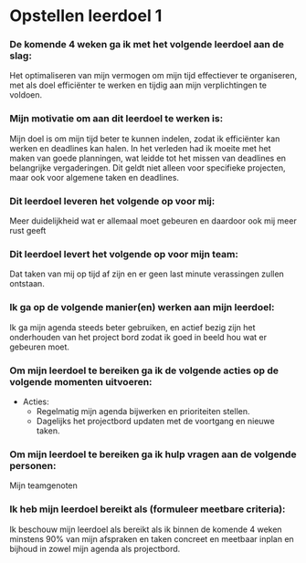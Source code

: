 # Opstellen leerdoel 1

### De komende 4 weken ga ik met het volgende leerdoel aan de slag: 

Het optimaliseren van mijn vermogen om mijn tijd effectiever te organiseren, met als doel efficiënter te werken en tijdig aan mijn verplichtingen te voldoen.

### Mijn motivatie om aan dit leerdoel te werken is:

Mijn doel is om mijn tijd beter te kunnen indelen, zodat ik efficiënter kan werken en deadlines kan halen. In het verleden had ik moeite met het maken van goede planningen, wat leidde tot het missen van deadlines en belangrijke vergaderingen. Dit geldt niet alleen voor specifieke projecten, maar ook voor algemene taken en deadlines.
### Dit leerdoel leveren het volgende op voor mij:

Meer duidelijkheid wat er allemaal moet gebeuren en daardoor ook mij meer rust geeft

### Dit leerdoel levert het volgende op voor mijn team:

Dat taken van mij op tijd af zijn en er geen last minute verassingen zullen ontstaan.
### Ik ga op de volgende manier(en) werken aan mijn leerdoel:
Ik ga mijn agenda steeds beter gebruiken, en actief bezig zijn het onderhouden van het project bord zodat ik goed in beeld hou wat er gebeuren moet.

### Om mijn leerdoel te bereiken ga ik de volgende acties op de volgende momenten uitvoeren:
* Acties:
    - Regelmatig mijn agenda bijwerken en prioriteiten stellen.
    - Dagelijks het projectbord updaten met de voortgang en nieuwe taken.
### Om mijn leerdoel te bereiken ga ik hulp vragen aan de volgende personen:
Mijn teamgenoten

### Ik heb mijn leerdoel bereikt als (formuleer meetbare criteria):
Ik beschouw mijn leerdoel als bereikt als ik binnen de komende 4 weken minstens 90% van mijn afspraken en taken concreet en meetbaar inplan en bijhoud in zowel mijn agenda als projectbord.

